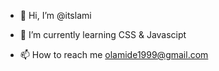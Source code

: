 - 👋 Hi, I’m @itslami

- 🌱 I’m currently learning CSS & Javascipt

- 📫 How to reach me olamide1999@gmail.com

<!---
itslami/itslami is a ✨ special ✨ repository because its `README.md` (this file) appears on your GitHub profile.
You can click the Preview link to take a look at your changes.
--->
